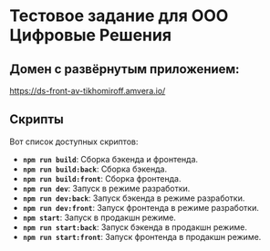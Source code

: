 # Тестовое задание для ООО Цифровые Решения

## Домен с развёрнутым приложением:
https://ds-front-av-tikhomiroff.amvera.io/

## Скрипты

Вот список доступных скриптов:

- **`npm run build`**: Сборка бэкенда и фронтенда.
- **`npm run build:back`**: Сборка бэкенда.
- **`npm run build:front`**: Сборка фронтенда.
- **`npm run dev`**: Запуск в режиме разработки.
- **`npm run dev:back`**: Запуск бэкенда в режиме разработки.
- **`npm run dev:front`**: Запуск фронтенда в режиме разработки.
- **`npm start`**: Запуск в продакшн режиме.
- **`npm run start:back`**: Запуск бэкенда в продакшн режиме.
- **`npm run start:front`**: Запуск фронтенда в продакшн режиме.

